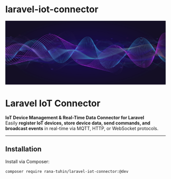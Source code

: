 # laravel-iot-connector

<p align="center">
  <img src="https://github.com/ranatuhin2/laravel-iot-connector/blob/main/resources/icon.png" width="850" height="200" alt="Laravel IoT Connector">
</p>

# Laravel IoT Connector

**IoT Device Management & Real-Time Data Connector for Laravel**  
Easily **register IoT devices, store device data, send commands, and broadcast events** in real-time via MQTT, HTTP, or WebSocket protocols.

---

## Installation

Install via Composer:

```bash
composer require rana-tuhin/laravel-iot-connector:@dev
